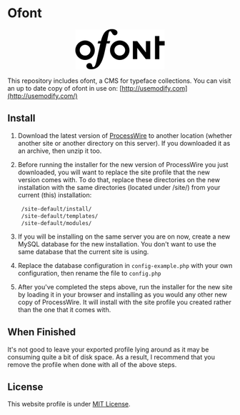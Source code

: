 # Ofont

<p align="center"><img width="200" height="90" alt="ofont logo" src="templates/styles/images/ofont.svg"></p>

This repository includes ofont, a CMS for typeface collections. You can visit an up to date copy of ofont in use on: [http://usemodify.com](http://usemodify.com/)

## Install

1. Download the latest version of [ProcessWire](http://processwire.com/) to another location (whether another site or another directory on this server). If you downloaded it as an archive, then unzip it too.

2. Before running the installer for the new version of ProcessWire you just downloaded, you will want to replace the site profile that the new version comes with. To do that, replace these directories on the new installation with the same directories (located under /site/) from your current (this) installation:

        /site-default/install/
        /site-default/templates/
        /site-default/modules/

3. If you will be installing on the same server you are on now, create a new MySQL database for the new installation. You don't want to use the same database that the current site is using.

4. Replace the database configuration in `config-example.php` with your own configuration, then rename the file to `config.php`

5. After you've completed the steps above, run the installer for the new site by loading it in your browser and installing as you would any other new copy of ProcessWire. It will install with the site profile you created rather than the one that it comes with.

## When Finished

It's not good to leave your exported profile lying around as it may be consuming quite a bit of disk space. As a result, I recommend that you remove the profile when done with all of the above steps.

## License

This website profile is under [MIT License](http://raphael.mit-license.org/).
